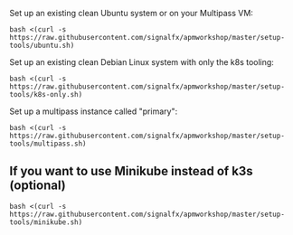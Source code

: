 Set up an existing clean Ubuntu system or on your Multipass VM: 

`bash <(curl -s https://raw.githubusercontent.com/signalfx/apmworkshop/master/setup-tools/ubuntu.sh)`

Set up an existing clean Debian Linux system with only the k8s tooling:

`bash <(curl -s https://raw.githubusercontent.com/signalfx/apmworkshop/master/setup-tools/k8s-only.sh)`

Set up a multipass instance called "primary":

`bash <(curl -s https://raw.githubusercontent.com/signalfx/apmworkshop/master/setup-tools/multipass.sh)`

## If you want to use Minikube instead of k3s (optional)

`bash <(curl -s https://raw.githubusercontent.com/signalfx/apmworkshop/master/setup-tools/minikube.sh)`